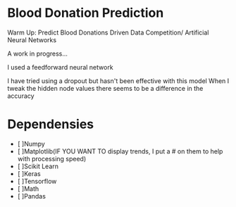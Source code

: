 # Blood Donation Prediction
Warm Up: Predict Blood Donations Driven Data Competition/ Artificial Neural Networks

A work in progress...

I used a feedforward neural network

I have tried using a dropout but hasn't been effective with this model
When I tweak the hidden node values there seems to be a difference in the accuracy

# Dependensies 
- [ ]Numpy
- [ ]Matplotlib(IF YOU WANT TO display trends, I put a # on them to help with processing speed)
- [ ]Scikit Learn
- [ ]Keras
- [ ]Tensorflow
- [ ]Math
- [ ]Pandas



